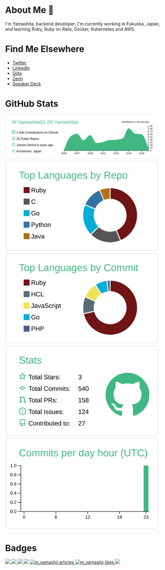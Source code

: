 # About Me 👋
I'm Yamashita, backend developer.
I'm currently working in Fukuoka, Japan, and learning Ruby, Ruby on Rails, Docker, Kubernetes and AWS.

# Find Me Elsewhere
- [Twitter](https://twitter.com/M_Yamashii)
- [LinkedIn](https://www.linkedin.com/in/m-yamashii/)
- [Qiita](https://qiita.com/M-Yamashii)
- [Zenn](https://zenn.dev/m_yamashii)
- [Speaker Deck](https://speakerdeck.com/myamashii)

# GitHub Stats

[![](https://raw.githubusercontent.com/M-Yamashita01/M-Yamashita01/master/profile-summary-card-output/vue/0-profile-details.svg)](https://github.com/vn7n24fzkq/github-profile-summary-cards)
[![](https://raw.githubusercontent.com/M-Yamashita01/M-Yamashita01/master/profile-summary-card-output/vue/1-repos-per-language.svg)](https://github.com/vn7n24fzkq/github-profile-summary-cards) [![](https://raw.githubusercontent.com/M-Yamashita01/M-Yamashita01/master/profile-summary-card-output/vue/2-most-commit-language.svg)](https://github.com/vn7n24fzkq/github-profile-summary-cards)
[![](https://raw.githubusercontent.com/M-Yamashita01/M-Yamashita01/master/profile-summary-card-output/vue/3-stats.svg)](https://github.com/vn7n24fzkq/github-profile-summary-cards) [![](https://raw.githubusercontent.com/M-Yamashita01/M-Yamashita01/master/profile-summary-card-output/vue/4-productive-time.svg)](https://github.com/vn7n24fzkq/github-profile-summary-cards)

# Badges

<p align="left"> 
  <a href="https://twitter.com/M_Yamashii">
    <img height="20" src="https://img.shields.io/twitter/follow/M_Yamashii?label=Twitter&logo=twitter&style=flat" />
  </a>
  <a href="https://github.com/M-Yamashita01">
    <img height="20" src="https://img.shields.io/github/followers/M-Yamashita01?label=follow&logo=github&style=flat" />
  </a>
  <a href="http://qiita.com/M-Yamashii">
    <img height="20" src="https://qiita-badge.apiapi.app/s/M-Yamashii/posts.svg" />
  </a>
  <//qiita.com/M-Yamashii">
    <img height="20" src="https://qiita-badge.apiapi.app/s/M-Yamashii/contributions.svg" />
  </a>

  <!-- Zenn Articles のバッジ -->
  <a href="https://zenn.dev/m_yamashii/articles">
    <img src="https://zenn.badge.nikaera.com/s/m_yamashii/articles?style=plastic" alt="m_yamashii articles" />
  </a>
  <!-- Zenn Like のバッジ -->
  <a href="https://zenn.dev/m_yamashii">
    <img src="https://zenn.badge.nikaera.com/s/m_yamashii/likes?style=plastic" alt="m_yamashii likes" />
  </a>
  <!-- Speakerdeck のバッジ -->
  <a href="https://Speakerdeck.com/myamashii">
    <img src="https://img.shields.io/badge/Speaker_Deck-myamashii?style=flat-squar&logo=speaker-deck">
  </a>
</p>